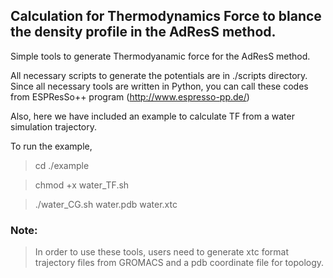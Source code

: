 ## Calculation for Thermodynamics Force to blance the density profile in the AdResS method.

Simple tools to generate Thermodyanamic force for the AdResS method.

All necessary scripts to generate the potentials are in ./scripts directory. Since all necessary tools are written in Python, you can call these codes from ESPResSo++ program (http://www.espresso-pp.de/)

Also, here we have included an example to calculate TF from a water simulation trajectory. 

To run the example,

> cd ./example

> chmod +x water_TF.sh

> ./water_CG.sh water.pdb water.xtc


### Note:
> In order to use these tools, users need to generate xtc format trajectory files from GROMACS and a pdb coordinate file for topology. 

